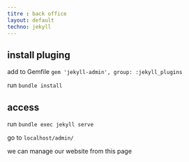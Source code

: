 ```yaml
---
titre : back office
layout: default
techno: jekyll
---
```


## install pluging

add to Gemfile `gem 'jekyll-admin', group: :jekyll_plugins`

run `bundle install`

## access

run `bundle exec jekyll serve`

go to `localhost/admin/`

we can manage our website from this page